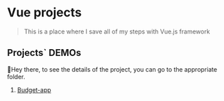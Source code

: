 # Vue projects
> This is a place where I save all of my steps with Vue.js framework

## Projects` DEMOs
:wave:Hey there, to see the details of the project, you can go to the appropriate folder.
1. [Budget-app](https://ic3top.github.io/Vue-path/budget-app/dist/)